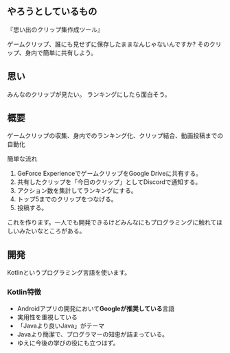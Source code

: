 ## やろうとしているもの

『思い出のクリップ集作成ツール』

ゲームクリップ、誰にも見せずに保存したままなんじゃないんですか?
そのクリップ、身内で簡単に共有しよう。

## 思い

みんなのクリップが見たい。
ランキングにしたら面白そう。

## 概要

ゲームクリップの収集、身内でのランキング化、クリップ結合、動画投稿までの自動化

簡単な流れ

1. GeForce ExperienceでゲームクリップをGoogle Driveに共有する。
2. 共有したクリップを「今日のクリップ」としてDiscordで通知する。
3. アクション数を集計してランキングにする。
4. トップ5までのクリップをつなげる。
5. 投稿する。

これを作ります。一人でも開発できるけどみんなにもプログラミングに触れてほしいみたいなところがある。

## 開発
Kotlinというプログラミング言語を使います。

### Kotlin特徴
* Androidアプリの開発において**Googleが推奨している**言語
* 実用性を重視している
* 「Javaより良いJava」がテーマ
* Javaより簡潔で、プログラマーの知恵が詰まっている。
* ゆえに今後の学びの役にも立つはず。
